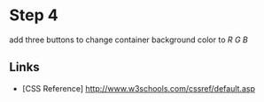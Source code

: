 # Step 4

add three buttons to change container background color to *R* *G* *B*

## Links

- [CSS Reference] http://www.w3schools.com/cssref/default.asp

